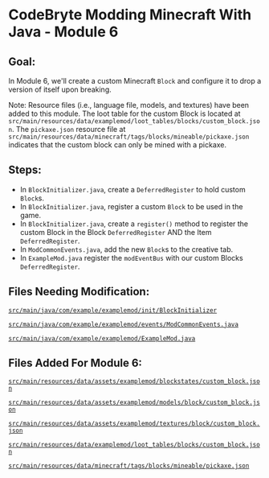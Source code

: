 # CodeBryte Modding Minecraft With Java - Module 6

## Goal:
In Module 6, we'll create a custom Minecraft `Block` and configure it to drop a version of itself upon breaking.

Note: Resource files (i.e., language file, models, and textures) have been added to this module.  The loot table for the custom Block is located at `src/main/resources/data/examplemod/loot_tables/blocks/custom_block.json`.  The `pickaxe.json` resource file at `src/main/resources/data/minecraft/tags/blocks/mineable/pickaxe.json` indicates that the custom block can only be mined with a pickaxe.

## Steps:
* In `BlockInitializer.java`, create a `DeferredRegister` to hold custom `Block`s.
* In `BlockInitializer.java`, register a custom `Block` to be used in the game.
* In `BlockInitializer.java`, create a `register()` method to register the custom Block in the Block `DeferredRegister` AND the Item `DeferredRegister`.
* In `ModCommonEvents.java`, add the new `Block`s to the creative tab.
* In `ExampleMod.java` register the `modEventBus` with our custom Blocks `DeferredRegister`.

## Files Needing Modification:

[`src/main/java/com/example/examplemod/init/BlockInitializer`](https://github.com/codebryte/codeBryteMod01/blob/MODULE_06_END/src/main/java/com/example/examplemod/init/BlockInitializer.java)

[`src/main/java/com/example/examplemod/events/ModCommonEvents.java`](https://github.com/codebryte/codeBryteMod01/blob/MODULE_06_END/src/main/java/com/example/examplemod/events/ModCommonEvents.java)

[`src/main/java/com/example/examplemod/ExampleMod.java`](https://github.com/codebryte/codeBryteMod01/blob/MODULE_06_END/src/main/java/com/example/examplemod/ExampleMod.java)

## Files Added For Module 6:

[`src/main/resources/data/assets/examplemod/blockstates/custom_block.json`](https://github.com/codebryte/codeBryteMod01/blob/MODULE_06_END/src/main/resources/assets/examplemod/blockstates/custom_block.json)

[`src/main/resources/data/assets/examplemod/models/block/custom_block.json`](https://github.com/codebryte/codeBryteMod01/blob/MODULE_06_END/src/main/resources/assets/examplemod/models/block/custom_block.json)

[`src/main/resources/data/assets/examplemod/textures/block/custom_block.json`](https://github.com/codebryte/codeBryteMod01/blob/MODULE_06_END/src/main/resources/assets/examplemod/textures/block/custom_block.png)

[`src/main/resources/data/examplemod/loot_tables/blocks/custom_block.json`](https://github.com/codebryte/codeBryteMod01/blob/MODULE_06_END/src/main/resources/data/examplemod/loot_tables/blocks/custom_block.json)

[`src/main/resources/data/minecraft/tags/blocks/mineable/pickaxe.json`](https://github.com/codebryte/codeBryteMod01/blob/MODULE_06_END/src/main/resources/data/minecraft/tags/blocks/mineable/pickaxe.json)